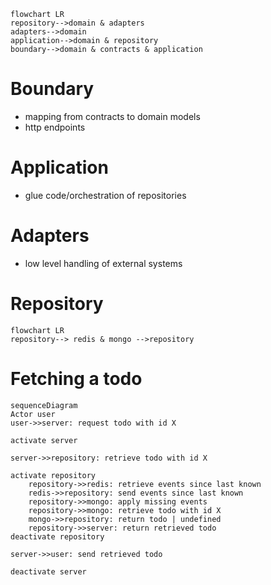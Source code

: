 ```mermaid
flowchart LR
repository-->domain & adapters
adapters-->domain
application-->domain & repository
boundary-->domain & contracts & application
```
# Boundary
- mapping from contracts to domain models
- http endpoints
# Application
- glue code/orchestration of repositories
# Adapters
- low level handling of external systems
# Repository
```mermaid
flowchart LR
repository--> redis & mongo -->repository
```
# Fetching a todo
```mermaid
sequenceDiagram
Actor user
user->>server: request todo with id X

activate server

server->>repository: retrieve todo with id X

activate repository
	repository->>redis: retrieve events since last known
	redis->>repository: send events since last known
	repository->>mongo: apply missing events
	repository->>mongo: retrieve todo with id X
	mongo->>repository: return todo | undefined
	repository->>server: return retrieved todo
deactivate repository

server->>user: send retrieved todo

deactivate server
```


